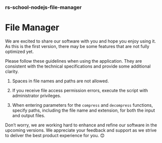 ### rs-school-nodejs-file-manager

# File Manager

We are excited to share our software with you and hope you enjoy using it. As this is the first version, there may be some features that are not fully optimized yet.

Please follow these guidelines when using the application. They are consistent with the technical specifications and provide some additional clarity.

1. Spaces in file names and paths are not allowed.

2. If you receive file access permission errors, execute the script with administrator privileges.

3. When entering parameters for the `compress` and `decompress` functions, specify paths, including the file name and extension, for both the input and output files.

Don’t worry, we are working hard to enhance and refine our software in the upcoming versions. We appreciate your feedback and support as we strive to deliver the best product experience for you. 😊
